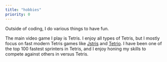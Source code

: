 ```yaml
---
title: "hobbies"
priority: 0
---
```


Outside of coding, I do various things to have fun.

The main video game I play is Tetris. I enjoy all types of Tetris, but I mostly focus on fast modern Tetris games like [Jstris](https://jstris.jezevec10.com) and [Tetrio](https://tetr.io). I have been one of the top 100 fastest sprinters in Tetris, and I enjoy honing my skills to compete against others in versus Tetris. 